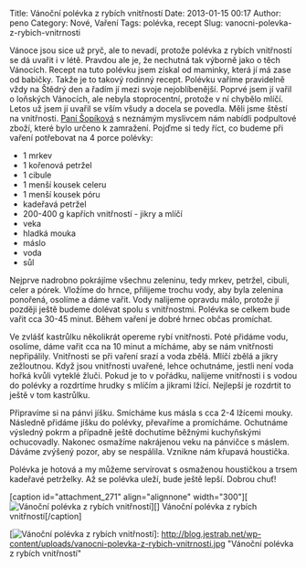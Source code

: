 Title: Vánoční polévka z rybích vnitřností
Date: 2013-01-15 00:17
Author: peno
Category: Nové, Vaření
Tags: polévka, recept
Slug: vanocni-polevka-z-rybich-vnitrnosti

Vánoce jsou sice už pryč, ale to nevadí, protože polévka z rybích
vnitřností se dá uvařit i v létě. Pravdou ale je, že nechutná tak
výborně jako o těch Vánocích. Recept na tuto polévku jsem získal od
maminky, která jí má zase od babičky. Takže je to takový rodinný recept.
Polévku vaříme pravidelně vždy na Štědrý den a řadím jí mezi svoje
nejoblíbenější. Poprvé jsem jí vařil o loňských Vánocích, ale nebyla
stoprocentní, protože v ní chybělo mlíčí. Letos už jsem jí uvařil se
vším všudy a docela se povedla. Měli jsme štěstí na vnitřnosti. [Paní
Šopíková][] s neznámým myslivcem nám nabídli podpultové zboží, které
bylo určeno k zamražení. Pojďme si tedy říct, co budeme při vaření
potřebovat na 4 porce polévky:

-   1 mrkev
-   1 kořenová petržel
-   1 cibule
-   1 menší kousek celeru
-   1 menší kousek póru
-   kadeřavá petržel
-   200-400 g kapřích vnitřností - jikry a mlíčí
-   veka
-   hladká mouka
-   máslo
-   voda
-   sůl

Nejprve nadrobno pokrájíme všechnu zeleninu, tedy mrkev, petržel,
cibuli, celer a pórek. Vložíme do hrnce, přilijeme trochu vody, aby byla
zelenina ponořená, osolíme a dáme vařit. Vody nalijeme opravdu málo,
protože jí později ještě budeme dolévat spolu s vnitřnostmi. Polévka se
celkem bude vařit cca 30-45 minut. Během vaření je dobré hrnec občas
promíchat.

Ve zvlášť kastrůlku několikrát opereme rybí vnitřnosti. Poté přidáme
vodu, osolíme, dáme vařit cca na 10 minut a mícháme, aby se nám
vnitřnosti nepřipálily. Vnitřnosti se při vaření srazí a voda zbělá.
Mlíčí zbělá a jikry zežloutnou. Když jsou vnitřnosti uvařené, lehce
ochutnáme, jestli není voda hořká kvůli vyteklé žluči. Pokud je to v
pořádku, nalijeme vnitřnosti i s vodou do polévky a rozdrtíme hrudky s
mlíčím a jikrami lžící. Nejlepší je rozdrtit to ještě v tom kastrůlku.

Připravíme si na pánvi jíšku. Smícháme kus másla s cca 2-4 lžícemi
mouky. Následně přidáme jíšku do polévky, převaříme a promícháme.
Ochutnáme výsledný pokrm a případně ještě dochutíme běžnými kuchyňskými
ochucovadly. Nakonec osmažíme nakrájenou veku na pánvičce s máslem.
Dáváme zvýšený pozor, aby se nespálila. Vznikne nám křupavá houstička.

Polévka je hotová a my můžeme servírovat s osmaženou houstičkou a trsem
kadeřavé petrželky. Až se polévka uleží, bude ještě lepší. Dobrou chuť!

[caption id="attachment\_271" align="alignnone" width="300"][![Vánoční
polévka z rybích vnitřností][]][] Vánoční polévka z rybích
vnitřností[/caption]

  [Paní Šopíková]: http://www.rybarna.cz/
  [Vánoční polévka z rybích vnitřností]: http://blog.jestrab.net/wp-content/uploads/vanocni-polevka-z-rybich-vnitrnosti-300x198.jpg
    "Vánoční polévka z rybích vnitřností"
  [![Vánoční polévka z rybích vnitřností][]]: http://blog.jestrab.net/wp-content/uploads/vanocni-polevka-z-rybich-vnitrnosti.jpg
    "Vánoční polévka z rybích vnitřností"
